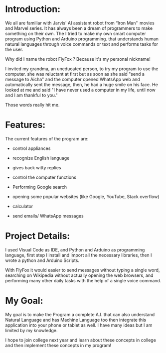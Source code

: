 # Introduction:  

We all are familiar with Jarvis' AI assistant robot from “Iron Man'' movies and Marvel series. It has always been a dream of programmers to make something on their own. The I tried to make my own smart computer program using Python and Arduino programming. that understands human natural languages through voice commands or text and performs tasks for the user. 

  

Why did I name the robot FlyFox ? Because it's my personal nickname! 

  

I invited my grandma, an uneducated person, to try my program to use the computer. she was reluctant at first but as soon as she said "send a message to Aicha" and the computer opened WhatsApp web and automatically sent the message, then, he had a huge smile on his face. He looked at me and said "I have never used a computer in my life, until now and I am thankful to you."  

Those words really hit me. 

  

# Features: 

The current features of the program are:  

- control appliances 

- recognize English language 

- gives back witty replies 

- control the computer functions 

- Performing Google search  

- opening some popular websites (like Google, YouTube, Stack overflow) 

- calculator 

- send emails/ WhatsApp messages 

  

# Project Details: 

I used Visual Code as IDE, and Python and Arduino as programming language, first step I install and import all the necessary libraries, then I wrote a python and Arduino Scripts. 

With FlyFox it would easier to send messages without typing a single word, searching on Wikipedia without actually opening the web browsers, and performing many other daily tasks with the help of a single voice command. 



  

# My Goal:  

  

My goal is to make the Program a complete A.I. that can also understand Natural Language and has Machine Language too then integrate this application into your phone or tablet as well. I have many ideas but I am limited by my knowledge. 

  

I hope to join college next year and learn about these concepts in college and then implement these concepts in my program! 

 
